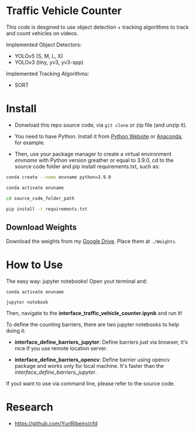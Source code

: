 # Traffic Vehicle Counter

This code is desgined to use object detection + tracking algorithms to track and count vehicles on videos.

Implemented Object Detectors:
- YOLOv5 (S, M, L, X)
- YOLOv3 (tiny, yv3, yv3-spp)

Implemented Tracking Algorithms:
- SORT


# Install
- Donwload this repo source code, via `git clone` or zip file (and unzip it).

- You need to have Python. Install it from [Python Website](https://www.python.org/) or [Anaconda](https://anaconda.org/), for example.

- Then, use your package manager to create a virtual environment *envname* with Python version greather or equal to 3.9.0, cd to the source code folder and pip install requirements.txt, such as:

```bash
conda create --name envname python=3.9.0

conda activate envname

cd source_code_folder_path

pip install -r requirements.txt
```

## Download Weights
Download the weights from my [Google Drive](https://drive.google.com/drive/folders/1UKGe3j5kFLnsjhHriimofuZX5dn3k3dY?usp=sharing).
Place them at `./Weights`.

# How to Use
The easy way: jupyter notebooks! Open yout terminal and:

```
conda activate envname

jupyter notebook
```

Then, navigate to the **interface_traffic_vehicle_counter.ipynb** and run it!

To define the counting barriers, there are two jupyter notebooks to help doing it: 

- **interface_define_barriers_jupyter**: Define barriers just via browser, it's nice if you use remote location server.

- **interface_define_barriers_opencv**: Define barrier using opencv package and works only for local machine. It's faster than the *interface_define_barriers_jupyter*.

If yout want to use via command line, please refer to the source code.


# Research
-  https://github.com/YuriRibeiro/cfd

